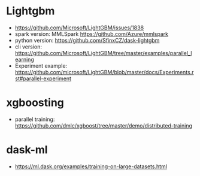 # Lightgbm
* https://github.com/Microsoft/LightGBM/issues/1838
* spark version: MMLSpark https://github.com/Azure/mmlspark
* python version: https://github.com/SfinxCZ/dask-lightgbm
* cli version: https://github.com/Microsoft/LightGBM/tree/master/examples/parallel_learning
* Experiment example: https://github.com/microsoft/LightGBM/blob/master/docs/Experiments.rst#parallel-experiment

# xgboosting
* parallel training: https://github.com/dmlc/xgboost/tree/master/demo/distributed-training

# dask-ml
* https://ml.dask.org/examples/training-on-large-datasets.html
